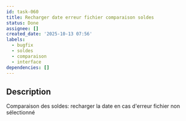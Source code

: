 ```yaml
---
id: task-060
title: Recharger date erreur fichier comparaison soldes
status: Done
assignee: []
created_date: '2025-10-13 07:56'
labels:
  - bugfix
  - soldes
  - comparaison
  - interface
dependencies: []
---
```


## Description

<!-- SECTION:DESCRIPTION:BEGIN -->
Comparaison des soldes: recharger la date en cas d'erreur fichier non sélectionné
<!-- SECTION:DESCRIPTION:END -->
